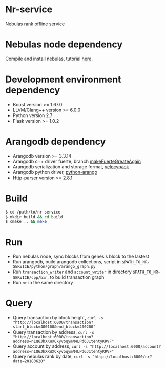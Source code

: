 # Nr-service

Nebulas rank offline service

# Nebulas node dependency

Compile and install nebulas, tutorial [here](https://github.com/nebulasio/wiki/blob/master/tutorials/%5BEnglish%5D%20Nebulas%20101%20-%2001%20Installation.md).

# Development environment dependency

  - Boost version >= 1.67.0
  - LLVM/Clang++ version >= 6.0.0
  - Python version 2.7
  - Flask version >= 1.0.2

# Arangodb dependency

  - Arangodb version >= 3.3.14
  - Arangodb c++ driver fuerte, branch [makeFuerteGreateAgain](https://github.com/arangodb/fuerte/tree/makeFuerteGreatAgain)
  - Arangodb serialization and storage format, [velocypack](https://github.com/arangodb/velocypack)
  - Arangodb python driver, [python-arango](https://github.com/joowani/python-arango)
  - Http-parser version >= 2.8.1 

# Build

```sh
$ cd /path/to/nr-service
$ mkdir build && cd build
$ cmake .. && make
```

# Run

  - Run nebulas node, sync blocks from genesis block to the lastest
  - Run arangodb, build arangodb collections, script in `$PATH_TO_NR-SERVICE/python/graph/arango_graph.py`
  - Run `transaction_writer` and `account_writer` in directory `$PATH_TO_NR-SERVICE/cpp/bin`, to build transaction graph
  - Run `nr` in the same directory

# Query

  - Query transaction by block height, `curl -s "http://localhost:6000/transaction?start_block=400100&end_block=400200"`
  - Query transaction by address, `curl -s "http://localhost:6000/transaction?address=n1Q6JhXKWXCkyvoqymN4LPd6J1tentyKRVF"`
  - Query account by address, `curl -s "http://localhost:6000/account?address=n1Q6JhXKWXCkyvoqymN4LPd6J1tentyKRVF"`
  - Query nebulas rank by date, `curl -s "http://localhost:6000/nr?date=20180620"`
